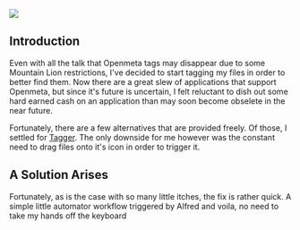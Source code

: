 ![](http://cl.ly/JLjo/Alfred-Tagger.png)

## Introduction
Even with all the talk that Openmeta tags may disappear due to some Mountain Lion restrictions, I've decided to start tagging my files in order to better find them. Now there are a great slew of applications that support Openmeta, but since it's future is uncertain, I felt reluctant to dish out some hard earned cash on an application than may soon become obselete in the near future.

Fortunately, there are a few alternatives that are provided freely. Of those, I settled for [Tagger](http://bit.ly/Rx8LiI). The only downside for me however was the constant need to drag files onto it's icon in order to trigger it.

## A Solution Arises
Fortunately, as is the case with so many little itches, the fix is rather quick. A simple little automator workflow triggered by Alfred and voila, no need to take my hands off the keyboard 